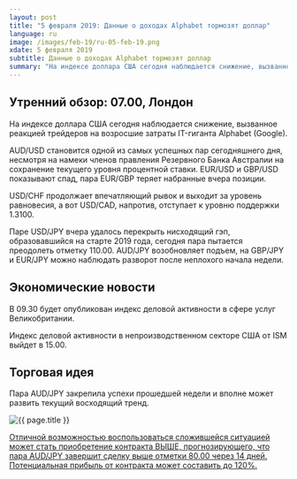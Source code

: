 ```yaml
---
layout: post
title: "5 февраля 2019: Данные о доходах Alphabet тормозят доллар"
language: ru
image: /images/feb-19/ru-05-feb-19.png
xdate: 5 февраля 2019
subtitle: Данные о доходах Alphabet тормозят доллар
summary: "На индексе доллара США сегодня наблюдается снижение, вызванное реакцией трейдеров на возросшие затраты IT-гиганта Alphabet (Google). AUD/USD становится одной из самых успешных пар сегодняшнего дня, несмотря на намеки членов правления Резервного Банка Австралии на сохранение текущего уровня процентной ставки"
---
```

## Утренний обзор: 07.00, Лондон
 
На индексе доллара США сегодня наблюдается снижение, вызванное реакцией трейдеров на возросшие затраты IT-гиганта Alphabet (Google).

AUD/USD становится одной из самых успешных пар сегодняшнего дня, несмотря на намеки членов правления Резервного Банка Австралии на сохранение текущего уровня процентной ставки. EUR/USD и GBP/USD показывают спад, пара EUR/GBP теряет набранные вчера позиции.

USD/CHF продолжает впечатляющий рывок и выходит за уровень равновесия, а вот USD/CAD, напротив, отступает к уровню поддержки 1.3100.

Паре USD/JPY вчера удалось перекрыть нисходящий гэп, образовавшийся на старте 2019 года, сегодня пара пытается преодолеть отметку 110.00. AUD/JPY возобновляет подъем, на GBP/JPY и EUR/JPY можно наблюдать разворот после неплохого начала недели.
 
## Экономические новости
В 09.30 будет опубликован индекс деловой активности в сфере услуг Великобритании.

Индекс деловой активности в непроизводственном секторе США от ISM выйдет в 15.00.
 
## Торговая идея
 
Пара AUD/JPY закрепила успехи прошедшей недели и вполне может развить текущий восходящий тренд.

<img src="{{ site.url }}/images/feb-19/ru-05-feb-19.png" alt="{{ page.title }}"  title="{{ page.title }}">

<a href="%LINK%%?currency=USD&market=forex&underlying=frxAUDJPY&formname=higherlower&duration_amount=14&duration_units=d&amount=10&amount_type=stake&expiry_type=duration&barrier=80.00" target="_blank" rel="noopener noreferrer nofollow">Отличной возможностью воспользоваться сложившейся ситуацией может стать приобретение контракта ВЫШЕ, прогнозирующего, что пара AUD/JPY завершит сделку выше отметки 80.00 через 14 дней. Потенциальная прибыль от контракта может составить до 120%.</a>
